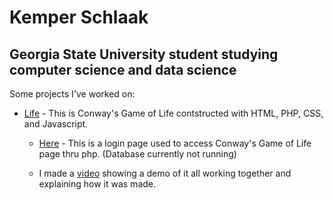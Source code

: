 # Kemper Schlaak
## Georgia State University student studying computer science and data science

Some projects I've worked on:



- [Life](life/life.html) - This is Conway's Game of Life contstructed with HTML, PHP, CSS, and Javascript. 

  - [Here](life/login.php)  - This is a login page used to access Conway's Game of Life page thru php. (Database currently not running)

  - I made a [video](https://www.youtube.com/watch?v=6erkLc7cwDs&t=16s) showing a demo of it all working together and explaining how it was made.
